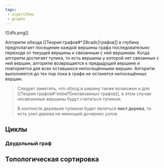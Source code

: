 ```yaml
---
tags:
 - algorithms
 - graphs
---
```


![[dfs.png]]

Алгоритм обхода [[Теория графов#^28cadc|графов]] в глубину предполагает посещение каждой вершины графа последовательно переходя от текущей вершины к связанным с ней вершинам. Когда алгоритм достигает тупика, то есть вершины у которой нет связанных с ней вершин, алгоритм возвращается к предыдущей вершине и повторяется для всех оставшихся непосещёнными вершин. Алгоритм выполняется до тех пор пока в графе не останется непосещённых вершин.    

> Следует заметить, что обход в ширину также возможен и для [[Теория графов#^eebef1|несвязанных графов]], в этом случае несвязанные вершины будут считаться тупиком.

> В контексте деревьев тупиком будет являться **лист дерева**, то есть узел дерева не имеющий дочерних узлов.

## Циклы



### Двудольный граф

## Топологическая сортировка